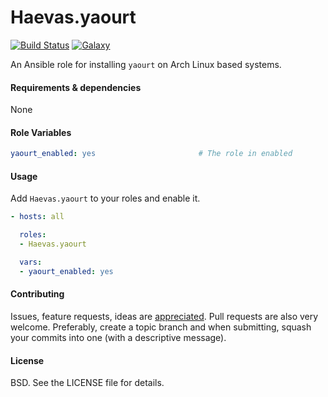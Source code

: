 Haevas.yaourt
===

[![Build Status](http://img.shields.io/travis/Haevas/Haevas.yaourt.svg?style=flat-square)](https://travis-ci.org/Haevas/Haevas.yaourt)
[![Galaxy](http://img.shields.io/badge/galaxy/Haevas.yaourt-blue.svg?style=flat-square)](https://galaxy.ansible.com/list#/roles/5794)

An Ansible role for installing `yaourt` on Arch Linux based systems.

#### Requirements & dependencies

None

#### Role Variables

```yaml
yaourt_enabled: yes                       # The role in enabled
```

#### Usage

Add `Haevas.yaourt` to your roles and enable it.

```yaml
- hosts: all

  roles:
  - Haevas.yaourt

  vars:
  - yaourt_enabled: yes
```

#### Contributing

Issues, feature requests, ideas are [appreciated](https://github.com/Haevas/Haevas.yaourt/issues). Pull requests are also very welcome. Preferably, create a topic branch and when submitting, squash your commits into one (with a descriptive message).

#### License

BSD. See the LICENSE file for details.
